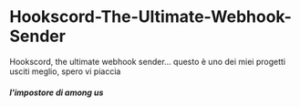 # Hookscord-The-Ultimate-Webhook-Sender
Hookscord, the ultimate webhook sender... questo è uno dei miei progetti usciti meglio, spero vi piaccia

##### l'impostore di among us

